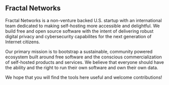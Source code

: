 ## Fractal Networks

<!--

**Here are some ideas to get you started:**

🙋‍♀️ A short introduction - what is your organization all about?
🌈 Contribution guidelines - how can the community get involved?
👩‍💻 Useful resources - where can the community find your docs? Is there anything else the community should know?
🍿 Fun facts - what does your team eat for breakfast?
🧙 Remember, you can do mighty things with the power of [Markdown](https://docs.github.com/github/writing-on-github/getting-started-with-writing-and-formatting-on-github/basic-writing-and-formatting-syntax)
-->

Fractal Networks is a non-venture backed U.S. startup with an international team dedicated to making self-hosting more accessible and delightful. We build free and open source software with the intent of delivering robust digital privacy and cybersecurity capabilites for the next generation of Internet citizens. 

Our primary mission is to bootstrap a sustainable, community powered ecosystem built around free software and the conscious commercialization of self-hosted products and services. We believe that everyone should have the ability and the right to run their own software and own their own data.

We hope that you will find the tools here useful and welcome contributions!
